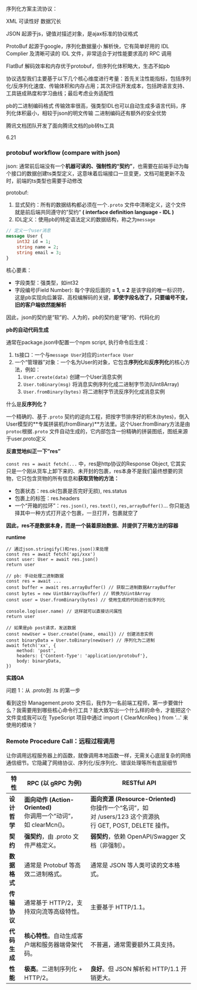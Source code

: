 序列化方案主流协议：

XML 可读性好 数据冗长

JSON 起源于js，键值对描述对象，是ajax标准的协议格式

ProtoBuf 起源于google，序列化数据量小 解析快，它有简单好用的 IDL Complier 及清晰可读的 IDL 文件，非常适合于对性能要求高的 RPC 调用

FlatBuf 解码效率和内存优于protobuf，但序列化体积略大，生态不如pb

协议选型我们主要基于以下几个核心维度进行考量：首先关注性能指标，包括序列化/反序列化速度、传输体积和内存占用；其次评估开发成本，包括跨语言支持、工具链成熟度和学习曲线；最后考虑业务适配性

pb的二进制编码格式 传输效率很高，强类型IDL也可以自动生成多语言代码，序列化体积最小，相较于json的明文传输 二进制编码还有额外的安全优势

腾讯文档团队开发了面向腾讯文档的pb转ts工具

6.21

### protobuf workflow (compare with json)

json: 通常前后端没有一个**机器可读的、强制性的“契约”**，也需要在前端手动为每个接口的数据创建ts类型定义，这意味着后端接口一旦变更，文档可能更新不及时，前端的ts类型也需要手动修改

protobuf: 

1. 显式契约：所有的数据结构都必须在一个`.proto` 文件中清晰定义，这个文件就是前后端共同遵守的”契约“ **( interface definition language - IDL )**
2. IDL定义：使用pb的特定语法定义的数据结构，称之为`message` 

```protobuf
// 定义一个user消息
message User {
	int32 id = 1;
	string name = 2;
	string email = 3;
}
```

核心要素：

- 字段类型：强类型，如int32
- 字段编号(Field Number): 每个字段后面的 **= 1, = 2** 是该字段的唯一标识符，这是pb实现向后兼容、高校编解码的关键，**即使字段名改了，只要编号不变，旧的客户端依然能解析**

因此，json的契约是“软”的、人为的，pb的契约是“硬”的、代码化的

**pb的自动代码生成**

通常在package.json中配置一个npm script, 执行命令后生成：

1. ts接口：一个与`message User`对应的`interface User` 
2. 一个“管理器”对象：一个名为User的对象，它包含**序列化**和**反序列化**的核心方法，例如：
    1. `User.create(data)` 创建一个User消息实例
    2. `User.toBinary(msg)` 将消息实例序列化成二进制字节流(Uint8Array)
    3. `User.fromBinary(bytes)` 将二进制字节流反序列化成消息实例

什么是**反序列化？**

一个精确的、基于`.proto` 契约的逆向工程，把按字节排序好的积木(bytes)，倒入User模型的**专属拼装机(fromBinary)**方法里。这个User.fromBinary方法是由`protoc`根据`.proto` 文件自动生成的，它内部包含一份精确的拼装图纸，图纸来源于user.proto定义

**反直觉地纠正一下”res”**

`const res = await fetch(...` 中，res是http协议的Response Object, 它其实只是一个刚从货车上卸下来的、未开封的包裹，res本身不是我们最终想要的货物，它只包含货物的所有信息和**获取货物的方法：**

- 包裹状态：res.ok(包裹是否完好无损), res.status
- 包裹上的标签：res.headers
- 一个“开箱的拉环”：`res.json()`, `res.text()`, `res,arrayBuffer()`… 你只能选择其中一种方式打开这个包裹，一旦打开，包裹就空了

**因此，res不是数据本身，而是一个装着原始数据、并提供了开箱方法的容器**

**runtime**

```tsx
// 通过json.stringify()和res.json()来处理
const res = await fetch('api/xxx')
const user: User = await res.json()
return user

// pb: 手动处理二进制数据
const res = await ...
const buffer = await res.arrayBuffer() // 获取二进制数据ArrayBuffer
const bytes = new Uint8Array(buffer) // 转换为Uint8Array
const user = User.fromBinary(bytes) // 使用生成的代码进行反序列化

console.log(user.name) // 这样就可以直接访问属性
return user

// 如果是pb post请求，发送数据
const newUser = User.create({name, email}) // 创建消息实例
const binaryData = User.toBinary(newUser) // 序列化为二进制
await fetch('xx', {
	method: 'post',
	headers: {'Content-Type': 'application/protobuf'},
	body: binaryData,
})
```

**实践QA**

问题 1：从 .proto到 .ts 的第一步

看到这份 Management.proto 文件后，我作为一名前端工程师，第一步要做什么？我需要用到哪些核心命令行工具？能大致写出一个什么样的命令，才能把这个文件变成我可以在 TypeScript 项目中通过 import { ClearMcnReq } from '...' 来使用的模块？

### Remote Procedure Call：远程过程调用

让你调用远程服务器上的函数，就像调用本地函数一样，无需关心底层复杂的网络通信细节。它隐藏了网络协议、序列化/反序列化、错误处理等所有底层细节

| 特性 | RPC (以 gRPC 为例) | RESTful API |
| --- | --- | --- |
| **设计哲学** | **面向动作 (Action-Oriented)**<br>你调用一个“动词”，如 clearMcn()。 | **面向资源 (Resource-Oriented)**<br>你操作一个“名词”，如对 /users/123 这个资源执行 GET, POST, DELETE 操作。 |
| **契约** | **强契约**，由 .proto 文件严格定义。 | **弱契约**，依赖 OpenAPI/Swagger 文档（非强制）。 |
| **数据格式** | 通常是 Protobuf 等高效二进制格式。 | 通常是 JSON 等人类可读的文本格式。 |
| **传输协议** | 通常基于 HTTP/2，支持双向流等高级特性。 | 主要基于 HTTP/1.1。 |
| **代码生成** | **核心特性**。自动生成客户端和服务器端骨架代码。 | 不普遍，通常需要额外工具支持。 |
| **性能** | **极高**。二进制序列化 + HTTP/2。 | **良好**。但 JSON 解析和 HTTP/1.1 开销更大。 |
